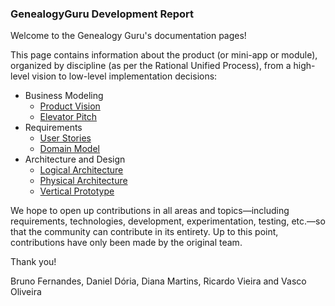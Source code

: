 ### GenealogyGuru Development Report

Welcome to the Genealogy Guru's documentation pages!

This page contains information about the product (or mini-app or module), organized by discipline (as per the Rational Unified Process), from a high-level vision to low-level implementation decisions:

- Business Modeling
  - [Product Vision](/docs/ProductVision.md)
  - [Elevator Pitch](/docs/ElevatorPitch.md)
- Requirements
  - [User Stories](https://github.com/orgs/FEUP-LEIC-ES-2022-23/projects/62)
  - [Domain Model](/docs/requirements.md)
- Architecture and Design
  - [Logical Architecture](/docs/ArchitectureAndDesign.md#logical)
  - [Physical Architecture](/docs/ArchitectureAndDesign.md#physical)
  - [Vertical Prototype](/docs/ArchitectureAndDesign.md#vertical)

We hope to open up contributions in all areas and topics—including requirements, technologies, development, experimentation, testing, etc.—so that the community can contribute in its entirety. Up to this point, contributions have only been made by the original team.

Thank you!

Bruno Fernandes, Daniel Dória, Diana Martins, Ricardo Vieira and Vasco Oliveira
